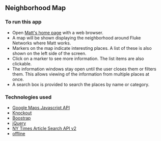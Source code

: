 ## Neighborhood Map

### To run this app
* Open [Matt's home page](http://richards777.com/ "Matt's Home Page") with a web browser.
* A map will be shown displaying the neighborhood around Fluke Networks where Matt works.
* Markers on the map indicate interesting places. A list of these is also shown on the left side of the screen.
* Click on a marker to see more information. The list items are also clickable.
* The information windows stay open until the user closes them or filters them.  This allows viewing of the information from multiple places at once.
* A search box is provided to search the places by name or category.

### Technologies used
* [Google Maps Javascript API](https://developers.google.com/maps/documentation/javascript/)
* [Knockout](http://knockoutjs.com/)
* [Boostrap](http://getbootstrap.com/)
* [jQuery](https://jquery.com/)
* [NY Times Article Search API v2](http://developer.nytimes.com/docs/read/article_search_api_v2)
* [offline](https://github.com/hubspot/offline)
